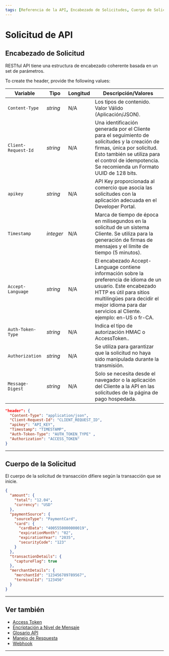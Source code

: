 ```yaml
---
tags: [Referencia de la API, Encabezado de Solicitudes, Cuerpo de Solicitudes, Encabezado]
---
```


# Solicitud de API

## Encabezado de Solicitud

RESTful API tiene una estructura de encabezado coherente basada en un set de parámetros.

<!--
type: tab
titles: Header, Ejemplo de Encabezado de Solicitud
-->

To create the header, provide the following values:

| Variable            | Tipo      | Longitud | Descripción/Valores                                                                                                                                                                                                                        |
|---------------------|-----------|----------|--------------------------------------------------------------------------------------------------------------------------------------------------------------------------------------------------------------------------------------------|
| `Content-Type`      | *string*  | N/A      | Los tipos de contenido. Valor Válido (Aplicación/JSON).                                                                                                                                                                                    |
| `Client-Request-Id` | *string*  | N/A      | Una identificación generada por el Cliente para el seguimiento de solicitudes y la creación de firmas, única por solicitud. Esto también se utiliza para el control de idempotencia. Se recomienda un Formato UUID de 128 bits.            |
| `apikey`           | *string*  | N/A      | API Key proporcionada al comercio que asocia las solicitudes con la aplicación adecuada en el Developer Portal.                                                                                                                            |
| `Timestamp`         | *integer* | N/A      | Marca de tiempo de época en milisegundos en la solicitud de un sistema Cliente. Se utiliza para la generación de firmas de mensajes y el límite de tiempo (5 minutos).                                                                     |
| `Accept-Language`   | *string*  | N/A      | El encabezado Accept-Language contiene información sobre la preferencia de idioma de un usuario. Este encabezado HTTP es útil para sitios multilingües para decidir el mejor idioma para dar servicios al Cliente. ejemplo: en-US o fr-CA. |
| `Auth-Token-Type`   | *string*  | N/A      | Indica el tipo de autorización HMAC o AccessToken..                                                                                                                                                                                        |
| `Authorization`     | *string*  | N/A      | Se utiliza para garantizar que la solicitud no haya sido manipulada durante la transmisión.                                                                                                                                                |
| `Message-Digest`    | *string*  | N/A      | Solo se necesita desde el navegador o la aplicación del Cliente a la API en las solicitudes de la página de pago hospedada.                                                                                                                |

<!--
type: tab
-->

```json
"header": {
  "Content-Type": "application/json",
  "Client-Request-Id": "CLIENT_REQUEST_ID",
  "apikey": "API_KEY",
  "Timestamp": "TIMESTAMP",
  "Auth-Token-Type": "AUTH_TOKEN_TYPE" ,
  "Authorization": "ACCESS_TOKEN"
}
```

<!-- type: tab-end -->

---

## Cuerpo de la Solicitud

El cuerpo de la solicitud de transacción difiere según la transacción que se inicie.

<!--
type: tab
titles: Ejemplo de Cuerpo de Solicitud
-->

```json
{
  "amount": {
    "total": "12.04",
    "currency": "USD"
  },
  "paymentSource": {
    "sourceType": "PaymentCard",
    "card": {
      "cardData": "4005550000000019",
      "expirationMonth": "02",
      "expirationYear": "2035",
      "securityCode": "123"
    }
  },
  "transactionDetails": {
    "captureFlag": true
  },
  "merchantDetails": {
    "merchantId": "123456789789567",
    "terminalId": "123456"
  }
}
```

<!-- type: tab-end -->

---

## Ver también

- [Access Token](?path=docs/spanish/referencia-api/accessToken.md)
- [Encriptación a Nivel de Mensaje](?path=docs/spanish/referencia-api/encriptacion.md)
- [Glosario API](?path=docs/spanish/referencia-api/glosario-api.md)
- [Manejo de Respuesta](?path=docs/spanish/referencia-api/manejo-respuesta.md)
- [Webhook](?path=docs/spanish/referencia-api/4-notificaciones.md)

---
